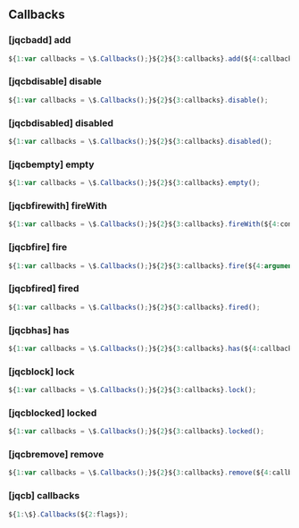## Callbacks

### [jqcbadd] add

```javascript
${1:var callbacks = \$.Callbacks();}${2}${3:callbacks}.add(${4:callbacks});
```

### [jqcbdisable] disable

```javascript
${1:var callbacks = \$.Callbacks();}${2}${3:callbacks}.disable();
```

### [jqcbdisabled] disabled

```javascript
${1:var callbacks = \$.Callbacks();}${2}${3:callbacks}.disabled();
```

### [jqcbempty] empty

```javascript
${1:var callbacks = \$.Callbacks();}${2}${3:callbacks}.empty();
```

### [jqcbfirewith] fireWith

```javascript
${1:var callbacks = \$.Callbacks();}${2}${3:callbacks}.fireWith(${4:context}${5:, args});
```

### [jqcbfire] fire

```javascript
${1:var callbacks = \$.Callbacks();}${2}${3:callbacks}.fire(${4:arguments});
```

### [jqcbfired] fired

```javascript
${1:var callbacks = \$.Callbacks();}${2}${3:callbacks}.fired();
```

### [jqcbhas] has

```javascript
${1:var callbacks = \$.Callbacks();}${2}${3:callbacks}.has(${4:callback});
```

### [jqcblock] lock

```javascript
${1:var callbacks = \$.Callbacks();}${2}${3:callbacks}.lock();
```

### [jqcblocked] locked

```javascript
${1:var callbacks = \$.Callbacks();}${2}${3:callbacks}.locked();
```

### [jqcbremove] remove

```javascript
${1:var callbacks = \$.Callbacks();}${2}${3:callbacks}.remove(${4:callbacks});
```

### [jqcb] callbacks

```javascript
${1:\$}.Callbacks(${2:flags});
```
